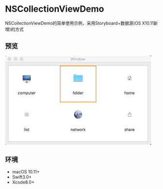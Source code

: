 # NSCollectionViewDemo

NSCollectionViewDemo的简单使用示例，采用Storyboard+数据源(OS X10.11新增)的方式

## 预览

![Preview](./preview.png)

## 环境

- macOS 10.11+
- Swift3.0+
- Xcode8.0+